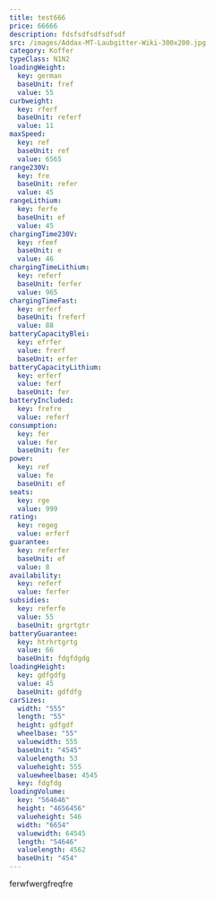 ```yaml
---
title: test666
price: 66666
description: fdsfsdfsdfsdfsdf
src: /images/Addax-MT-Laubgitter-Wiki-300x200.jpg
category: Koffer
typeClass: N1N2
loadingWeight:
  key: german
  baseUnit: fref
  value: 55
curbweight:
  key: rferf
  baseUnit: referf
  value: 11
maxSpeed:
  key: ref
  baseUnit: ref
  value: 6565
range230V:
  key: fre
  baseUnit: refer
  value: 45
rangeLithium:
  key: ferfe
  baseUnit: ef
  value: 45
chargingTime230V:
  key: rfeef
  baseUnit: e
  value: 46
chargingTimeLithium:
  key: referf
  baseUnit: ferfer
  value: 965
chargingTimeFast:
  key: erferf
  baseUnit: freferf
  value: 88
batteryCapacityBlei:
  key: efrfer
  value: frerf
  baseUnit: erfer
batteryCapacityLithium:
  key: erferf
  value: ferf
  baseUnit: fer
batteryIncluded:
  key: frefre
  value: referf
consumption:
  key: fer
  value: fer
  baseUnit: fer
power:
  key: ref
  value: fe
  baseUnit: ef
seats:
  key: rge
  value: 999
rating:
  key: regeg
  value: erferf
guarantee:
  key: referfer
  baseUnit: ef
  value: 8
availability:
  key: referf
  value: ferfer
subsidies:
  key: referfe
  value: 55
  baseUnit: grgrtgtr
batteryGuarantee:
  key: htrhrtgrtg
  value: 66
  baseUnit: fdgfdgdg
loadingHeight:
  key: gdfgdfg
  value: 45
  baseUnit: gdfdfg
carSizes:
  width: "555"
  length: "55"
  height: gdfgdf
  wheelbase: "55"
  valuewidth: 555
  baseUnit: "4545"
  valuelength: 53
  valueheight: 555
  valuewheelbase: 4545
  key: fdgfdg
loadingVolume:
  key: "564646"
  height: "4656456"
  valueheight: 546
  width: "6654"
  valuewidth: 64545
  length: "54646"
  valuelength: 4562
  baseUnit: "454"
---
```

ferwfwergfreqfre